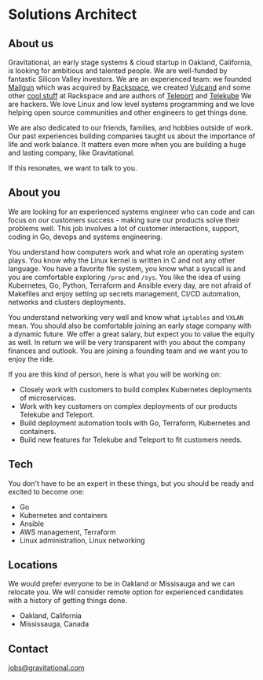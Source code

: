 # Solutions Architect

## About us

Gravitational, an early stage systems & cloud startup in Oakland, California, is looking for ambitious and talented people. 
We are well-funded by fantastic Silicon Valley investors. 
We are an experienced team: we founded [Mailgun](http://mailgun.com) which was acquired by [Rackspace](http://rackspace.com), 
we created [Vulcand](https://github.com/vulcand/vulcand) and some other [cool stuff](http://www.rackspace.com/blog/onmetal-the-right-way-to-scale/) at Rackspace and are authors of [Teleport](https://github.com/gravitational/teleport) and [Telekube](https://gravitational.com/telekube)
We are hackers. We love Linux and low level systems programming and we love helping open source communities and other engineers to get things done.

We are also dedicated to our friends, families, and hobbies outside of work. 
Our past experiences building companies taught us about the importance of life and work balance. 
It matters even more when you are building a huge and lasting company, like Gravitational.

If this resonates, we want to talk to you.

## About you

We are looking for an experienced systems engineer who can code and can focus on our customers success - 
making sure our products solve their problems well. 
This job involves a lot of customer interactions, support, coding in Go, devops and systems
engineering. 

You understand how computers work and what role an operating system plays. 
You know why the Linux kernel is written in C and not any other language. 
You have a favorite file system, you know what a syscall is and you are comfortable exploring `/proc` and `/sys`. 
You like the idea of using Kubernetes, Go, Python, Terraform and Ansible every day, are not afraid of Makefiles and 
enjoy setting up secrets management, CI/CD automation, networks and clusters deployments. 

You understand networking very well and know what `iptables` and `VXLAN` mean.
You should also be comfortable joining an early stage company with a dynamic future. 
We offer a great salary, but expect you to value the equity as well. 
In return we will be very transparent with you about the company finances and outlook. 
You are joining a founding team and we want you to enjoy the ride.

If you are this kind of person, here is what you will be working on:

* Closely work with customers to build complex Kubernetes deployments of microservices.
* Work with key customers on complex deployments of our products Telekube and Teleport.
* Build deployment automation tools with Go, Terraform, Kubernetes and containers.
* Build new features for Telekube and Teleport to fit customers needs.

## Tech

You don't have to be an expert in these things, but you should be ready and excited to become one:

* Go
* Kubernetes and containers
* Ansible
* AWS management, Terraform
* Linux administration, Linux networking

## Locations

We would prefer everyone to be in Oakland or Missisauga and we can relocate you. We will consider remote option for experienced candidates with a history of getting things done.

* Oakland, California
* Mississauga, Canada

## Contact

jobs@gravitational.com
